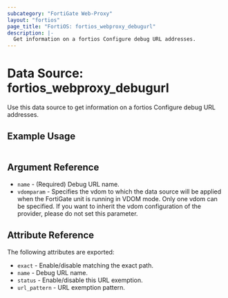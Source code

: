 ```yaml
---
subcategory: "FortiGate Web-Proxy"
layout: "fortios"
page_title: "FortiOS: fortios_webproxy_debugurl"
description: |-
  Get information on a fortios Configure debug URL addresses.
---
```


# Data Source: fortios_webproxy_debugurl
Use this data source to get information on a fortios Configure debug URL addresses.


## Example Usage

```hcl

```

## Argument Reference

* `name` - (Required) Debug URL name.
* `vdomparam` - Specifies the vdom to which the data source will be applied when the FortiGate unit is running in VDOM mode. Only one vdom can be specified. If you want to inherit the vdom configuration of the provider, please do not set this parameter.

## Attribute Reference

The following attributes are exported:

* `exact` - Enable/disable matching the exact path.
* `name` - Debug URL name.
* `status` - Enable/disable this URL exemption.
* `url_pattern` - URL exemption pattern.
